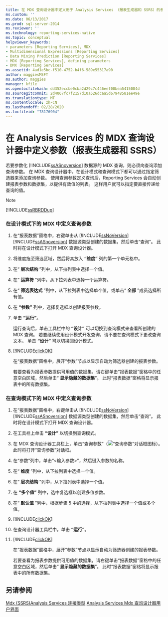 ```yaml
---
title: 在 MDX 查询设计器中定义用于 Analysis Services （报表生成器和 SSRS）的参数 |Microsoft Docs
ms.custom: ''
ms.date: 06/13/2017
ms.prod: sql-server-2014
ms.reviewer: ''
ms.technology: reporting-services-native
ms.topic: conceptual
helpviewer_keywords:
- parameters [Reporting Services], MDX
- Multidimensional Expressions [Reporting Services]
- Data Mining Prediction [Reporting Services]
- MDX [Reporting Services], defining parameters
- DMX [Reporting Services]
ms.assetid: 4ad1e5bc-f510-4752-b4f6-589e55317a90
author: maggiesMSFT
ms.author: maggies
manager: kfile
ms.openlocfilehash: dd352eccbe0cba2d29c7c446eef00bea5415084d
ms.sourcegitcommit: 2d4067fc7f2157d10a526dcaa5d67948581ee49e
ms.translationtype: MT
ms.contentlocale: zh-CN
ms.lasthandoff: 02/28/2020
ms.locfileid: "78176904"
---
```

# <a name="define-parameters-in-the-mdx-query-designer-for-analysis-services-report-builder-and-ssrs"></a>在 Analysis Services 的 MDX 查询设计器中定义参数（报表生成器和 SSRS）
  若要参数化 [!INCLUDE[ssASnoversion](../../../includes/ssasnoversion-md.md)] 数据源的 MDX 查询，则必须向查询添加查询参数。 在 MDX 查询设计器中，在设计模式和查询模式下都可以通过指定筛选器来添加查询参数。 使用查询参数定义查询后，Reporting Services 会自动创建报表参数和数据集，以提供有效值的列表。 这样用户就可以指定要直接传递给查询的值。

> [!NOTE]
>  [!INCLUDE[ssRBRDDup](../../includes/ssrbrddup-md.md)]

### <a name="to-define-a-query-parameter-in-mdx-in-design-mode"></a>在设计模式下的 MDX 中定义查询参数

1.  在“报表数据”窗格中，右键单击从 [!INCLUDE[ssNoVersion](../../../includes/ssnoversion-md.md)] [!INCLUDE[ssASnoversion](../../../includes/ssasnoversion-md.md)] 数据源类型创建的数据集，然后单击“查询”。 此时将在设计模式下打开 MDX 查询设计器。

2.  将维度拖至筛选区域，然后将其放入 **“维度”** 列的第一个单元格中。

3.  在“ **层次结构** ”列中，从下拉列表中选择一个值。

4.  在“ **运算符** ”列中，从下拉列表中选择一个运算符。

5.  在“ **筛选表达式** ”列中，从下拉列表中选择单个值，或单击“ **全部** ”成员选择所有值。

6.  在 **“参数”** 列中，选择复选框以创建报表参数。

7.  单击 **“运行”**。

     运行查询后，单击工具栏中的 **“设计”** 可以切换到查询模式来查看所创建的 MDX 查询。 若要继续使用设计模式开发查询，请不要在查询模式下更改查询文本。 单击 **“设计”** 可以切换回设计模式。

8.  [!INCLUDE[clickOK](../../../includes/clickok-md.md)]

     在“报表数据”窗格中，展开“参数”节点以显示自动为筛选器创建的报表参数。

     若要查看为报表参数提供可用值的数据集，请右键单击“报表数据”窗格中的任意空白区域，然后单击“ **显示隐藏的数据集**”。 此时“报表数据”窗格将显示报表中的所有数据集。

### <a name="to-define-a-query-parameter-in-mdx-in-query-mode"></a>在查询模式下的 MDX 中定义查询参数

1.  在“报表数据”窗格中，右键单击从 [!INCLUDE[ssNoVersion](../../../includes/ssnoversion-md.md)] [!INCLUDE[ssASnoversion](../../../includes/ssasnoversion-md.md)] 数据源类型创建的数据集，然后单击“查询”。 此时将在设计模式下打开 MDX 查询设计器。

2.  在工具栏上单击 **“设计”** 以切换到查询模式。

3.  在 MDX 查询设计器工具栏上，单击“查询参数”（![“查询参数”对话框图标](https://docs.microsoft.com/analysis-services/analysis-services/media/iconqueryparameter.gif "“查询参数”对话框图标")）。 此时将打开“查询参数”对话框。

4.  在“参数”列中，单击“\<输入参数>”，然后键入参数的名称。

5.  在“ **维度** ”列中，从下拉列表中选择一个值。

6.  在“ **层次结构** ”列中，从下拉列表中选择一个值。

7.  在 **“多个值”** 列中，选中复选框以创建多值参数。

8.  在“ **默认值** ”列中，根据步骤 5 中的选择，从下拉列表中选择一个值或多个值。

9. [!INCLUDE[clickOK](../../../includes/clickok-md.md)]

10. 在查询设计器工具栏中，单击 **“运行”**。

11. [!INCLUDE[clickOK](../../../includes/clickok-md.md)]

     在“报表数据”窗格中，展开“参数”节点以显示自动为筛选器创建的报表参数。

     若要查看为报表参数提供可用值的数据集，请右键单击“报表数据”窗格中的任意空白区域，然后单击“ **显示隐藏的数据集**”。 此时“报表数据”窗格将显示报表中的所有数据集。

## <a name="see-also"></a>另请参阅
 [Mdx &#40;SSRS&#41;Analysis Services 连接类型](analysis-services-connection-type-for-mdx-ssrs.md) [Analysis Services Mdx 查询设计器用户界面](analysis-services-mdx-query-designer-user-interface.md)


